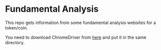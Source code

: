 # Fundamental Analysis

This repo gets information from some fundamental analysis websites for a token/coin.

You need to download ChromeDriver from [here](https://chromedriver.chromium.org/downloads) and put it in the same directory.
